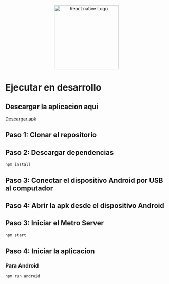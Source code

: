 <p align="center">
  <a href="https://reactnative.dev" target="blank"><img src="https://pagepro.co/blog/wp-content/uploads/2020/03/react-native-logo-884x1024.png" width="200" alt="React native Logo" /></a>
</p>

# Ejecutar en desarrollo

## Descargar la aplicacion aqui
[Descargar apk](https://drive.google.com/file/d/1QxZ5PqhLSrQZyQrtSLtDd_AW07aDVxSu/view?usp=drive_link)

## Paso 1: Clonar el repositorio

## Paso 2: Descargar dependencias
```
npm install
```

## Paso 3: Conectar el dispositivo Android por USB al computador

## Paso 4: Abrir la apk desde el dispositivo Android

## Paso 3: Iniciar el Metro Server

```bash
npm start
```

## Paso 4: Iniciar la aplicacion

### Para Android

```bash
npm run android
```
